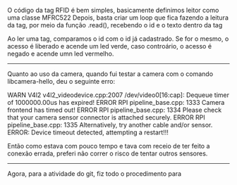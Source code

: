 O código da tag RFID é bem simples, basicamente definimos leitor como uma classe MFRC522
Depois, basta criar um loop que fica fazendo a leitura da tag, por meio da função .read(), recebendo o id e o texto dentro da tag

Ao ler uma tag, comparamos o id com o id já cadastrado. Se for o mesmo, o acesso é liberado e acende um led verde, caso controário, o acesso é negado e acende umn led vermelho.

---------------------------------------------------------------------------------------------------------------------------

Quanto ao uso da camera, quando fui testar a camera com o comando libcamera-hello, deu o seguinte erro:

WARN V4l2 v4l2_videodevice.cpp:2007 /dev/video0[16:cap]: Dequeue timer of 1000000.00us has expired!
ERROR RPI pipeline_base.cpp: 1333 Camera frontend has timed out!
ERROR RPI pipeline_base.cpp: 1334 Please check that your camera sensor connector is attached securely.
ERROR RPI pipeline_base.cpp: 1335 Alternatively, try another cable and/or sensor.
ERROR: Device timeout detected, attempting a restart!!!

Então como estava com pouco tempo e tava com receio de ter feito a conexão errada, preferi não correr o risco de tentar outros sensores.

----------------------------------------------------------------------------------------------------------------------------

Agora, para a atividade do git, fiz todo o procedimento para 
 
 
